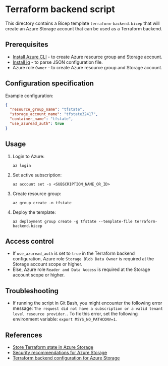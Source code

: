 # Terraform backend script

This directory contains a Bicep template `terraform-backend.bicep` that will create an Azure Storage account that can be used as a Terraform backend.

## Prerequisites

- [Install Azure CLI](https://learn.microsoft.com/en-us/cli/azure/install-azure-cli) - to create Azure resource group and Storage account.
- [Install jq](https://stedolan.github.io/jq/download/) - to parse JSON configuration file.
- Azure role `Owner` - to create Azure resource group and Storage account.

## Configuration specification

Example configuration:

```json
{
  "resource_group_name": "tfstate",
  "storage_account_name": "tfstate32417",
  "container_name": "tfstate",
  "use_azuread_auth": true
}
```

## Usage

1. Login to Azure:

    ```console
    az login
    ```

1. Set active subscription:

    ```console
    az account set -s <SUBSCRIPTION_NAME_OR_ID>
    ```

1. Create resource group:

    ```console
    az group create -n tfstate
    ```

1. Deploy the template:

    ```console
    az deployment group create -g tfstate --template-file terraform-backend.bicep
    ```

## Access control

- If `use_azuread_auth` is set to `true` in the Terraform backend configuration, Azure role `Storage Blob Data Owner` is required at the Storage account scope or higher.
- Else, Azure role `Reader and Data Access` is required at the Storage account scope or higher.

## Troubleshooting

- If running the script in Git Bash, you might encounter the following error message: `The request did not have a subscription or a valid tenant level resource provider.`. To fix this error, set the following environment variable: `export MSYS_NO_PATHCONV=1`.

## References

- [Store Terraform state in Azure Storage](https://learn.microsoft.com/en-us/azure/developer/terraform/store-state-in-azure-storage?tabs=azure-cli)
- [Security recommendations for Azure Storage](https://learn.microsoft.com/en-us/azure/storage/blobs/security-recommendations)
- [Terraform backend configuration for Azure Storage](https://www.terraform.io/language/settings/backends/azurerm)
